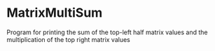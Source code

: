 # MatrixMultiSum
Program for printing the sum of the top-left half matrix values and the multiplication of the top right matrix values
